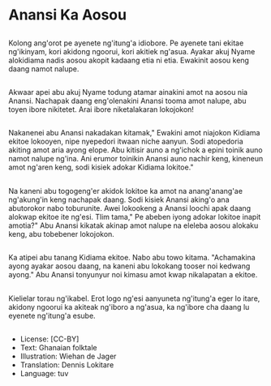 # Anansi Ka Aosou

##
Kolong ang'orot pe ayenete ng'itung'a idiobore. Pe ayenete tani ekitae ng'ikinyam, kori akidong ngoorui, kori akitiek ng'asua. Ayakar akuj Nyame alokidiama nadis aosou akopit kadaang etia ni etia. Ewakinit aosou keng daang namot nalupe.

##
Akwaar apei abu akuj Nyame todung atamar ainakini amot na aosou nia Anansi. Nachapak daang eng'olenakini Anansi tooma amot nalupe, abu toyen ibore nikitetet. Arai ibore niketalakaran lokojokon!

##
Nakanenei abu Anansi nakadakan kitamak," Ewakini amot niajokon Kidiama ekitoe lokooyen, nipe nyepedori itwaan niche aanyun. Sodi atopedoria akiting amot aria ayong elope. Abu kitisir auno a ng'ichok a epini toinik auno namot nalupe ng'ina. Ani erumor toinikin Anansi auno nachir keng, kineneun amot ng'aren keng, sodi kisiek adokar Kidiama lokitoe."

##
Na kaneni abu togogeng'er akidok lokitoe ka amot na anang'anang'ae ng'akung'in keng nachapak daang. Sodi kisiek Anansi aking'o ana abutorokor nabo toburunite. Awei lokookeng a Anansi loochi apak daang alokwap ekitoe ite ng'esi. Tlim tama," Pe abeben iyong adokar lokitoe inapit amotia?" Abu Anansi kikatak akinap amot nalupe na eleleba aosou alokaku keng, abu tobebener lokojokon.

##
Ka atipei abu tanang Kidiama ekitoe. Nabo abu towo kitama. "Achamakina ayong ayakar aosou daang, na kaneni abu lokokang tooser noi kedwang ayong." Abu Anansi tonyunyur noi kimasu amot kwap nikalapatan a ekitoe.

##
Kielielar torau ng'ikabel. Erot logo ng'esi aanyuneta ng'itung'a eger lo itare, akidony ngoorui ka akiteak ng'iboro a ng'asua, ka ng'ibore cha daang lu eyenete ng'itung'a esube.

##
* License: [CC-BY]
* Text: Ghanaian folktale
* Illustration: Wiehan de Jager
* Translation: Dennis Lokitare
* Language: tuv
